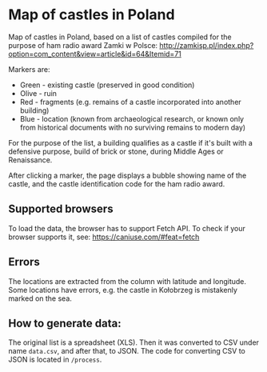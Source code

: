 # Map of castles in Poland
Map of castles in Poland, based on a list of castles compiled for the purpose of ham radio award Zamki w Polsce:
http://zamkisp.pl/index.php?option=com_content&view=article&id=64&Itemid=71

Markers are:
- Green - existing castle (preserved in good condition)
- Olive - ruin
- Red - fragments (e.g. remains of a castle incorporated into another building)
- Blue - location (known from archaeological research, or known only from historical documents with no surviving remains to modern day)

For the purpose of the list, a building qualifies as a castle if it's built with a defensive purpose, build of brick or stone, during Middle Ages or Renaissance.

After clicking a marker, the page displays a bubble showing name of the castle, and the castle identification code for the ham radio award.

## Supported browsers
To load the data, the browser has to support Fetch API. To check if your browser supports it, see: https://caniuse.com/#feat=fetch

## Errors
The locations are extracted from the column with latitude and longitude. Some locations have errors, e.g. the castle in Kołobrzeg is mistakenly marked on the sea.

## How to generate data:
The original list is a spreadsheet (XLS). Then it was converted to CSV under name `data.csv`, and after that, to JSON. The code for converting CSV to JSON is located in `/process`.
